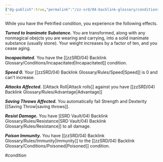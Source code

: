```yaml
---
{"dg-publish":true,"permalink":"/zz-srd/04-backlink-glossary/conditions/petrified/"}
---
```


While you have the Petrified condition, you experience the following effects.

***Turned to Inanimate Substance.*** You are transformed, along with any nonmagical obejcts you are wearing and carrying, into a solid inanimate substance (usually stone). Your weight increases by a factor of ten, and you cease aging.

***Incapacitated.*** You have the [[zzSRD/04) Backlink Glossary/Conditions/Incapacitated\|Incapacitated]] condition.

***Speed 0.*** Your [[zzSRD/04) Backlink Glossary/Rules/Speed\|Speed]] is 0 and can't increase.

***Attacks Affected.*** [[Attack Roll\|Attack rolls]] against you have [[zzSRD/04) Backlink Glossary/Rules/Advantage\|Advantage]]

***Saving Throws Affected.*** You automatically fail Strength and Dexterity [[Saving Throw\|saving throws]].

***Resist Damage.*** You have [[SRD Vault/04) Backlink Glossary/Rules/Resistance\|SRD Vault/04) Backlink Glossary/Rules/Resistance]] to all damage.

***Poison Immunity.*** You have [[zzSRD/04) Backlink Glossary/Rules/Immunity\|Immunity]] to the [[zzSRD/04) Backlink Glossary/Conditions/Poisoned\|Poisoned]] condition.

#condition
